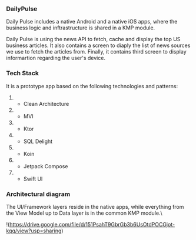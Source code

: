 ### DailyPulse

Daily Pulse includes a native Android and a native iOS apps, where the business logic and inftrastructure is shared in a KMP module.

Daily Pulse is using the news API to fetch, cache and display the top US business articles. It also contains a screen to diaply the list of news sources we use to fetch the articles from. Finally, it contains third screen to display informartion regarding the user's device.

### Tech Stack
It is a prototype app based on the following technologies and patterns:

1. * Clean Architecture
2. * MVI
3. * Ktor
4. * SQL Delight
5. * Koin
6. * Jetpack Compose
7. * Swift UI

### Architectural diagram
The UI/Framework layers reside in the native apps, while everything from the View Model up to Data layer is in the common KMP module.\

!(https://drive.google.com/file/d/151PsahT9GbrGb3b6UsOtdPOCGjot-kqq/view?usp=sharing)

